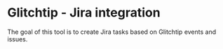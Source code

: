 # Glitchtip - Jira integration

The goal of this tool is to create Jira tasks based on Glitchtip events and issues.
